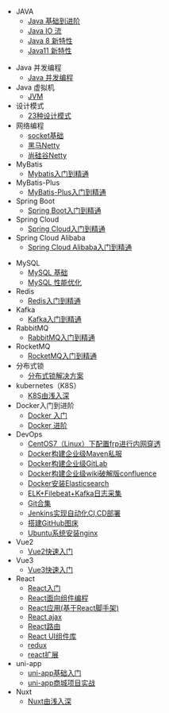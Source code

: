 - JAVA
  - [Java 基础到进阶](java/java.md)
  - [Java IO 流](java/io.md)
  - [Java 8 新特性](java/java8.md)
  - [Java11 新特性](java/java11.md)
<!-- - JAVA爬虫
  - [JAVA爬虫基础到进阶](java/java爬虫.md) -->
- Java 并发编程
  - [Java 并发编程](java面试突击训练/concurrent.md)
- Java 虚拟机
  - [JVM](java面试突击训练/jvm.md)
- 设计模式
  - [23种设计模式](设计模式/index.md)
- 网络编程
  - [socket基础](网络编程/socket.md)
  - [黑马Netty](网络编程/netty.md)
  - [尚硅谷Netty](网络编程/尚硅谷Netty.md)
- MyBatis
  - [Mybatis入门到精通](持久化框架/mybatis.md) 
- MyBatis-Plus
  - [MyBatis-Plus入门到精通](持久化框架/mybatis-plus.md)  
- Spring Boot
  - [Spring Boot入门到精通](java/SpringBoot.md)
- Spring Cloud
  - [Spring Cloud入门到精通](java/SpringCloud.md)
- Spring Cloud Alibaba
  - [Spring Cloud Alibaba入门到精通](java/SpringCloudAlibaba.md)
<!-- - JVM
  - [Arthas生产故障排查](jvm/arthas.md) -->
- MySQL
  - [MySQL 基础](mysql/mysql.md)
  - [MySQL 性能优化](mysql/mysql性能优化.md)
- Redis
  - [Redis入门到精通](redis/index.md)
- Kafka
  - [Kafka入门到精通](kafka/kafka.md)
- RabbitMQ
  - [RabbitMQ入门到精通](rabbitmq/rabbitmq.md)
- RocketMQ
  - [RocketMQ入门到精通](rocketmq/index.md)
- 分布式锁 
  - [分布式锁解决方案](分布式锁/index.md)
- kubernetes（K8S）
  - [K8S由浅入深](k8s/k8s.md)
- Docker入门到进阶
  - [Docker 入门](docker/docker.md)
  - [Docker 进阶](docker/advanced.md)
- DevOps
  - [CentOS7（Linux）下配置frp进行内网穿透](其它/CentOS7下配置frp进行内网穿透.md) 
  - [Docker构建企业级Maven私服](其它/Docker构建企业级Maven私服.md) 
  - [Docker构建企业级GitLab](其它/Docker构建企业级GitLab.md) 
  - [Docker构建企业级wiki破解版confluence](其它/Docker构建企业级wiki破解版confluence.md) 
  - [Docker安装Elasticsearch](其它/Docker安装Elasticsearch.md) 
  - [ELK+Filebeat+Kafka日志采集](其它/ELK+Filebeat+Kafka日志采集.md) 
  - [Git合集](其它/git.md) 
  - [Jenkins实现自动化CI,CD部署](其它/Jenkins.md) 
  - [搭建GitHub图床](其它/图床.md) 
  - [Ubuntu系统安装nginx](其它/ubuntu安装nginx.md) 
- Vue2
  - [Vue2快速入门](vue/vue.md)
- Vue3
  - [Vue3快速入门](vue/vue3.md)
- React
  - [React入门](react/React入门.md)
  - [React面向组件编程](react/React面向组件编程.md)
  - [React应用(基于React脚手架)](react/React应用(基于React脚手架).md)
  - [React ajax](react/React_ajax.md)
  - [React路由](react/React路由.md)
  - [React UI组件库](react/React_UI组件库.md)
  - [redux](react/redux.md)
  - [react扩展](react/react扩展.md)
- uni-app
  - [uni-app基础入门](uniapp/uniapp基础知识.md)
  - [uni-app商城项目实战](uniapp/商城.md)
- Nuxt
  - [Nuxt由浅入深](nuxt/nuxt.md)

